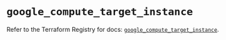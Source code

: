 # `google_compute_target_instance`

Refer to the Terraform Registry for docs: [`google_compute_target_instance`](https://registry.terraform.io/providers/hashicorp/google/6.27.0/docs/resources/compute_target_instance).
